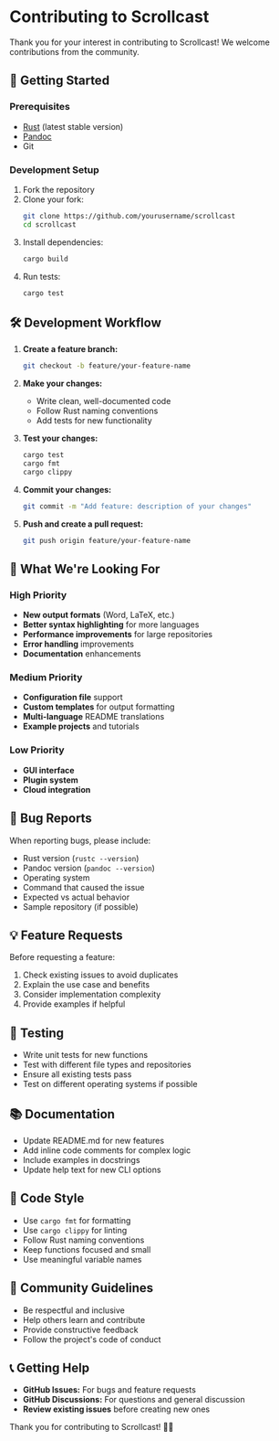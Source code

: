 # Contributing to Scrollcast

Thank you for your interest in contributing to Scrollcast! We welcome contributions from the community.

## 🚀 Getting Started

### Prerequisites
- [Rust](https://rustup.rs/) (latest stable version)
- [Pandoc](https://pandoc.org/installing.html)
- Git

### Development Setup
1. Fork the repository
2. Clone your fork:
   ```bash
   git clone https://github.com/yourusername/scrollcast
   cd scrollcast
   ```
3. Install dependencies:
   ```bash
   cargo build
   ```
4. Run tests:
   ```bash
   cargo test
   ```

## 🛠️ Development Workflow

1. **Create a feature branch:**
   ```bash
   git checkout -b feature/your-feature-name
   ```

2. **Make your changes:**
   - Write clean, well-documented code
   - Follow Rust naming conventions
   - Add tests for new functionality

3. **Test your changes:**
   ```bash
   cargo test
   cargo fmt
   cargo clippy
   ```

4. **Commit your changes:**
   ```bash
   git commit -m "Add feature: description of your changes"
   ```

5. **Push and create a pull request:**
   ```bash
   git push origin feature/your-feature-name
   ```

## 📝 What We're Looking For

### High Priority
- **New output formats** (Word, LaTeX, etc.)
- **Better syntax highlighting** for more languages
- **Performance improvements** for large repositories
- **Error handling** improvements
- **Documentation** enhancements

### Medium Priority
- **Configuration file** support
- **Custom templates** for output formatting
- **Multi-language** README translations
- **Example projects** and tutorials

### Low Priority
- **GUI interface**
- **Plugin system**
- **Cloud integration**

## 🐛 Bug Reports

When reporting bugs, please include:
- Rust version (`rustc --version`)
- Pandoc version (`pandoc --version`)
- Operating system
- Command that caused the issue
- Expected vs actual behavior
- Sample repository (if possible)

## 💡 Feature Requests

Before requesting a feature:
1. Check existing issues to avoid duplicates
2. Explain the use case and benefits
3. Consider implementation complexity
4. Provide examples if helpful

## 🧪 Testing

- Write unit tests for new functions
- Test with different file types and repositories
- Ensure all existing tests pass
- Test on different operating systems if possible

## 📚 Documentation

- Update README.md for new features
- Add inline code comments for complex logic
- Include examples in docstrings
- Update help text for new CLI options

## 🎨 Code Style

- Use `cargo fmt` for formatting
- Use `cargo clippy` for linting
- Follow Rust naming conventions
- Keep functions focused and small
- Use meaningful variable names

## 🤝 Community Guidelines

- Be respectful and inclusive
- Help others learn and contribute
- Provide constructive feedback
- Follow the project's code of conduct

## 📞 Getting Help

- **GitHub Issues:** For bugs and feature requests
- **GitHub Discussions:** For questions and general discussion
- **Review existing issues** before creating new ones

Thank you for contributing to Scrollcast! 🦀📄